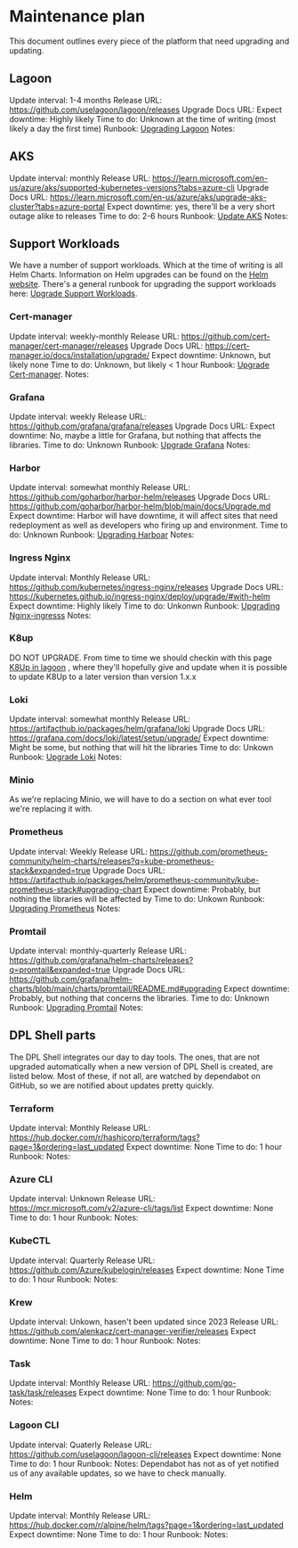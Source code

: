 # Maintenance plan

This document outlines every piece of the platform that need upgrading and
updating.

## Lagoon

Update interval: 1-4 months
Release URL: <https://github.com/uselagoon/lagoon/releases>
Upgrade Docs URL:
Expect downtime: Highly likely
Time to do: Unknown at the time of writing (most likely a day the first time)
Runbook: [Upgrading Lagoon](./runbooks/upgrading-lagoon.md)
Notes:

## AKS

Update interval: monthly
Release URL: <https://learn.microsoft.com/en-us/azure/aks/supported-kubernetes-versions?tabs=azure-cli>
Upgrade Docs URL:
  <https://learn.microsoft.com/en-us/azure/aks/upgrade-aks-cluster?tabs=azure-portal>
Expect downtime: yes, there'll be a very short outage alike to releases
Time to do: 2-6 hours
Runbook: [Update AKS](./runbooks/upgrading-aks.md)
Notes:

## Support Workloads

We have a number of support workloads. Which at the time of writing is all
Helm Charts.
Information on Helm upgrades can be found
on the [Helm website](https://helm.sh/docs/helm/helm_upgrade/).
There's a general runbook for upgrading the support workloads here:
[Upgrade Support Workloads](./runbooks/upgrading-support-workloads.md).

### Cert-manager

Update interval: weekly-monthly
Release URL: <https://github.com/cert-manager/cert-manager/releases>
Upgrade Docs URL: <https://cert-manager.io/docs/installation/upgrade/>
Expect downtime: Unknown, but likely none
Time to do: Unknown, but likely < 1 hour
Runbook: [Upgrade Cert-manager](./runbooks/upgrading-support-workloads.md#cert-manager).
Notes:

### Grafana

Update interval: weekly
Release URL: <https://github.com/grafana/grafana/releases>
Upgrade Docs URL:
Expect downtime: No, maybe a little for Grafana, but nothing that affects the
  libraries.
Time to do: Unknown
Runbook: [Upgrade Grafana](./runbooks/upgrading-support-workloads.md#grafana)
Notes:

### Harbor

Update interval: somewhat monthly
Release URL: <https://github.com/goharbor/harbor-helm/releases>
Upgrade Docs URL: <https://github.com/goharbor/harbor-helm/blob/main/docs/Upgrade.md>
Expect downtime: Harbor will have downtime, it will affect sites that need
  redeployment as well as developers who firing up and environment.
Time to do: Unknown
Runbook: [Upgrading Harboar](./runbooks/upgrading-support-workloads.md#harbor)
Notes:

### Ingress Nginx

Update interval: Monthly
Release URL: <https://github.com/kubernetes/ingress-nginx/releases>
Upgrade Docs URL: <https://kubernetes.github.io/ingress-nginx/deploy/upgrade/#with-helm>
Expect downtime: Highly likely
Time to do: Unkonwn
Runbook: [Upgrading Nginx-ingresss](./runbooks/upgrading-support-workloads#ingress-nginx)
Notes:

### K8up

DO NOT UPGRADE.
From time to time we should checkin with this page [K8Up in lagoon](https://docs.lagoon.sh/installing-lagoon/lagoon-backups/#lagoon-backups)
, where they'll hopefully give and update when it is possible to update K8Up
to a later version than version 1.x.x

### Loki

Update interval: somewhat monthly
Release URL: <https://artifacthub.io/packages/helm/grafana/loki>
Upgrade Docs URL: <https://grafana.com/docs/loki/latest/setup/upgrade/>
Expect downtime: Might be some, but nothing that will hit the libraries
Time to do: Unkown
Runbook: [Upgrade Loki](./runbooks/upgrading-support-workloads.md#loki)
Notes:

### Minio

As we're replacing Minio, we will have to do a section on what ever tool
  we're replacing it with.

### Prometheus

Update interval: Weekly
Release URL: <https://github.com/prometheus-community/helm-charts/releases?q=kube-prometheus-stack&expanded=true>
Upgrade Docs URL: <https://artifacthub.io/packages/helm/prometheus-community/kube-prometheus-stack#upgrading-chart>
Expect downtime: Probably, but nothing the libraries will be affected by
Time to do: Unkown
Runbook: [Upgrading Prometheus](./runbooks/upgrading-support-workloads.md#prometheus)
Notes:

### Promtail

Update interval: monthly-quarterly
Release URL: <https://github.com/grafana/helm-charts/releases?q=promtail&expanded=true>
Upgrade Docs URL: <https://github.com/grafana/helm-charts/blob/main/charts/promtail/README.md#upgrading>
Expect downtime: Probably, but nothing that concerns the libraries.
Time to do: Unknown
Runbook: [Upgrading Promtail](./runbooks/upgrading-support-workloads.md#upgrade-promtail)
Notes:

## DPL Shell parts

The DPL Shell integrates our day to day tools. The ones, that are not upgraded
automatically when a new version of DPL Shell is created, are listed below.
Most of these, if not all, are watched by dependabot on GitHub, so we
are notified about updates pretty quickly.

### Terraform

Update interval: Monthly
Release URL: <https://hub.docker.com/r/hashicorp/terraform/tags?page=1&ordering=last_updated>
Expect downtime: None
Time to do: 1 hour
Runbook:
Notes:

### Azure CLI

Update interval: Unknown
Release URL: <https://mcr.microsoft.com/v2/azure-cli/tags/list>
Expect downtime: None
Time to do: 1 hour
Runbook:
Notes:

### KubeCTL

Update interval: Quarterly
Release URL: <https://github.com/Azure/kubelogin/releases>
Expect downtime: None
Time to do: 1 hour
Runbook:
Notes:

### Krew

Update interval: Unkown, hasen't been updated since 2023
Release URL: <https://github.com/alenkacz/cert-manager-verifier/releases>
Expect downtime: None
Time to do: 1 hour
Runbook:
Notes:

### Task

Update interval: Monthly
Release URL: <https://github.com/go-task/task/releases>
Expect downtime: None
Time to do: 1 hour
Runbook:
Notes:

### Lagoon CLI

Update interval: Quaterly
Release URL: <https://github.com/uselagoon/lagoon-cli/releases>
Expect downtime: None
Time to do: 1 hour
Runbook:
Notes: Dependabot has not as of yet notified us of any available updates,
  so we have to check manually.

### Helm

Update interval: Monthly
Release URL: <https://hub.docker.com/r/alpine/helm/tags?page=1&ordering=last_updated>
Expect downtime: None
Time to do: 1 hour
Runbook:
Notes:

